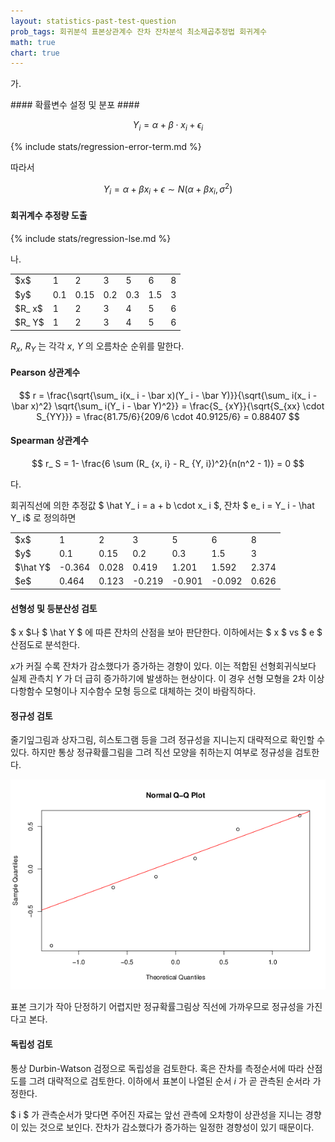 ```yaml
---
layout: statistics-past-test-question
prob_tags: 회귀분석 표본상관계수 잔차 잔차분석 최소제곱추정법 회귀계수
math: true
chart: true
---
```

가.

<div>
#### 확률변수 설정 및 분포 ####

$$ Y_ i = \alpha + \beta \cdot x_ i + \epsilon_ i $$

{% include stats/regression-error-term.md %}

따라서

$$ Y_ i = \alpha + \beta x_ i + \epsilon \sim N( \alpha+\beta x_ i, \sigma ^2) $$

#### 회귀계수 추정량 도출 ####

{% include stats/regression-lse.md %}

<div id="chart_div1" class="chart"></div>
<script type="text/javascript">
google.load("visualization", "1", {packages:["corechart"]});
google.setOnLoadCallback(drawChart);
function drawChart() {
var data = google.visualization.arrayToDataTable([
  ['x', 'Y'],
  [ 1, 0.1 ],
  [ 2, 0.15 ],
  [ 3, 0.2 ],
  [ 5, 0.3 ],
  [ 6, 1.5 ],
  [ 8,  3]
]);

var options = {
  hAxis: {title: 'x', minValue: 0, maxValue: 9},
  vAxis: {title: 'Y', minValue: 0, maxValue: 4},
  trendlines: { 0: {type: 'linear', visibleInLegend: true} }
};

var chart = new google.visualization.ScatterChart(document.getElementById('chart_div1'));

chart.draw(data, options);
}
</script>

</div>

나.

<div>
<table>
<tr>
<td>$x$</td>
<td>1</td>
<td>2</td>
<td>3</td>
<td>5</td>
<td>6</td>
<td>8</td>
</tr>
<tr>
<td>$y$</td>
<td>0.1</td>
<td>0.15</td>
<td>0.2</td>
<td>0.3</td>
<td>1.5</td>
<td>3</td>
</tr>
<tr>
<td>$R_ x$</td>
<td>1</td>
<td>2</td>
<td>3</td>
<td>4</td>
<td>5</td>
<td>6</td>
</tr>
<tr>
<td>$R_ Y$</td>
<td>1</td>
<td>2</td>
<td>3</td>
<td>4</td>
<td>5</td>
<td>6</td>
</tr>
</table>

$R_ x$, $R_ Y$ 는 각각 $x$, $Y$ 의 오름차순 순위를 말한다.

#### Pearson 상관계수 ####

$$ r = \frac{\sqrt{\sum_ i(x_ i - \bar x)(Y_ i - \bar Y)}}{\sqrt{\sum_ i(x_ i - \bar x)^2} \sqrt{\sum_ i(Y_ i - \bar Y)^2}} = \frac{S_ {xY}}{\sqrt{S_{xx} \cdot S_{YY}}} = \frac{81.75/6}{209/6 \cdot 40.9125/6} = 0.88407 $$

#### Spearman 상관계수 ####

$$ r_ S = 1- \frac{6 \sum (R_ {x, i} - R_ {Y, i})^2}{n(n^2 - 1)} = 0 $$

</div>

다.

<div>
회귀직선에 의한 추정값 $ \hat Y_ i = a + b \cdot x_ i $, 잔차 $ e_ i = Y_ i - \hat Y_ i$ 로 정의하면

<table>
<tr>
<td>$x$</td>
<td>1</td>
<td>2</td>
<td>3</td>
<td>5</td>
<td>6</td>
<td>8</td>
</tr>
<tr>
<td>$y$</td>
<td>0.1</td>
<td>0.15</td>
<td>0.2</td>
<td>0.3</td>
<td>1.5</td>
<td>3</td>
</tr>
<tr>
<td>$\hat Y$</td>
<td>-0.364</td>
<td>0.028</td>
<td>0.419</td>
<td>1.201</td>
<td>1.592</td>
<td>2.374</td>
</tr>
<tr>
<td>$e$</td>
<td>0.464</td>
<td>0.123</td>
<td>-0.219</td>
<td>-0.901</td>
<td>-0.092</td>
<td>0.626</td>
</tr>
</table>

#### 선형성 및 등분산성 검토 ####
$ x $나 $ \hat Y $ 에 따른 잔차의 산점을 보아 판단한다. 이하에서는 $ x $ vs $ e $ 산점도로 분석한다.

<div id="chart_div2" class="chart"></div>
<script type="text/javascript">
google.load("visualization", "1", {packages:["corechart"]});
google.setOnLoadCallback(drawChart);
function drawChart() {
var data = google.visualization.arrayToDataTable([
  ['x', 'Y'],
  [ 1, 0.464 ],
  [ 2, 0.122 ],
  [ 3, -0.219 ],
  [ 5, -0.901 ],
  [ 6, -0.092 ],
  [ 8, 0.626 ]
]);

var options = {
  hAxis: {title: 'x', minValue: 0, maxValue: 9},
  vAxis: {title: 'e', minValue: -1, maxValue: 1},
  legend: 'none'
};

var chart = new google.visualization.ScatterChart(document.getElementById('chart_div2'));

chart.draw(data, options);
}
</script>

$x$가 커질 수록 잔차가 감소했다가 증가하는 경향이 있다.
이는 적합된 선형회귀식보다 실제 관측치 $Y$ 가 더 급히 증가하기에 발생하는 현상이다.
이 경우 선형 모형을 2차 이상 다항함수 모형이나 지수함수 모형 등으로 대체하는 것이 바람직하다.

#### 정규성 검토 ####
줄기잎그림과 상자그림, 히스토그램 등을 그려 정규성을 지니는지 대략적으로 확인할 수 있다.
하지만 통상 정규확률그림을 그려 직선 모양을 취하는지 여부로 정규성을 검토한다.

<img src="3-qq_plot.png" class="chart">

표본 크기가 작아 단정하기 어렵지만 정규확률그림상 직선에 가까우므로 정규성을 가진다고 본다.

#### 독립성 검토 ####
통상 Durbin-Watson 검정으로 독립성을 검토한다. 혹은 잔차를 측정순서에 따라 산점도를 그려 대략적으로 검토한다.
이하에서 표본이 나열된 순서 $i$ 가 곧 관측된 순서라 가정한다.

<div id="chart_div4" class="chart"></div>
<script type="text/javascript">
google.load("visualization", "1", {packages:["corechart"]});
google.setOnLoadCallback(drawChart);
function drawChart() {
var data = google.visualization.arrayToDataTable([
  ['i', 'Y'],
  [ 1, 0.464 ],
  [ 2, 0.122 ],
  [ 3, -0.219 ],
  [ 4, -0.901 ],
  [ 5, -0.092 ],
  [ 6, 0.626 ]
]);

var options = {
  hAxis: {title: 'i', minValue: 0, maxValue: 7},
  vAxis: {title: 'e', minValue: -1, maxValue: 1},
  legend: 'none'
};

var chart = new google.visualization.ScatterChart(document.getElementById('chart_div4'));

chart.draw(data, options);
}
</script>
$ i $ 가 관측순서가 맞다면 주어진 자료는 앞선 관측에 오차항이 상관성을 지니는 경향이 있는 것으로 보인다. 잔차가 감소했다가 증가하는 일정한 경향성이 있기 때문이다.
</div>
